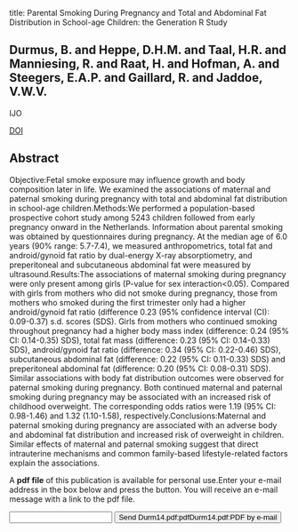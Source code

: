 title: Parental Smoking During Pregnancy and Total and Abdominal Fat Distribution in School-age Children: the Generation R Study

## Durmus, B. and Heppe, D.H.M. and Taal, H.R. and Manniesing, R. and Raat, H. and Hofman, A. and Steegers, E.A.P. and Gaillard, R. and Jaddoe, V.W.V.
IJO

<a href="https://doi.org/10.1038/ijo.2014.9">DOI</a>

## Abstract
Objective:Fetal smoke exposure may influence growth and body composition later in life. We examined the associations of maternal and paternal smoking during pregnancy with total and abdominal fat distribution in school-age children.Methods:We performed a population-based prospective cohort study among 5243 children followed from early pregnancy onward in the Netherlands. Information about parental smoking was obtained by questionnaires during pregnancy. At the median age of 6.0 years (90% range: 5.7-7.4), we measured anthropometrics, total fat and android/gynoid fat ratio by dual-energy X-ray absorptiometry, and preperitoneal and subcutaneous abdominal fat were measured by ultrasound.Results:The associations of maternal smoking during pregnancy were only present among girls (P-value for sex interaction<0.05). Compared with girls from mothers who did not smoke during pregnancy, those from mothers who smoked during the first trimester only had a higher android/gynoid fat ratio (difference 0.23 (95% confidence interval (CI): 0.09-0.37) s.d. scores (SDS). Girls from mothers who continued smoking throughout pregnancy had a higher body mass index (difference: 0.24 (95% CI: 0.14-0.35) SDS), total fat mass (difference: 0.23 (95% CI: 0.14-0.33) SDS), android/gynoid fat ratio (difference: 0.34 (95% CI: 0.22-0.46) SDS), subcutaneous abdominal fat (difference: 0.22 (95% CI: 0.11-0.33) SDS) and preperitoneal abdominal fat (difference: 0.20 (95% CI: 0.08-0.31) SDS). Similar associations with body fat distribution outcomes were observed for paternal smoking during pregnancy. Both continued maternal and paternal smoking during pregnancy may be associated with an increased risk of childhood overweight. The corresponding odds ratios were 1.19 (95% CI: 0.98-1.46) and 1.32 (1.10-1.58), respectively.Conclusions:Maternal and paternal smoking during pregnancy are associated with an adverse body and abdominal fat distribution and increased risk of overweight in children. Similar effects of maternal and paternal smoking suggest that direct intrauterine mechanisms and common family-based lifestyle-related factors explain the associations.

A <b>pdf file</b> of this publication is available for personal use.Enter your e-mail address in the box below and press the button. You will receive an e-mail message with a link to the pdf file.
<form action="sender.php">  <input type="text" name="email">  <input type="submit" value="Send Durm14.pdf:pdfDurm14.pdf:PDF by e-mail"></form>